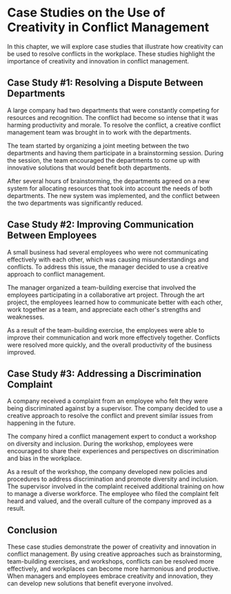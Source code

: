 Case Studies on the Use of Creativity in Conflict Management
===================================================================================================================

In this chapter, we will explore case studies that illustrate how creativity can be used to resolve conflicts in the workplace. These studies highlight the importance of creativity and innovation in conflict management.

Case Study #1: Resolving a Dispute Between Departments
------------------------------------------------------

A large company had two departments that were constantly competing for resources and recognition. The conflict had become so intense that it was harming productivity and morale. To resolve the conflict, a creative conflict management team was brought in to work with the departments.

The team started by organizing a joint meeting between the two departments and having them participate in a brainstorming session. During the session, the team encouraged the departments to come up with innovative solutions that would benefit both departments.

After several hours of brainstorming, the departments agreed on a new system for allocating resources that took into account the needs of both departments. The new system was implemented, and the conflict between the two departments was significantly reduced.

Case Study #2: Improving Communication Between Employees
--------------------------------------------------------

A small business had several employees who were not communicating effectively with each other, which was causing misunderstandings and conflicts. To address this issue, the manager decided to use a creative approach to conflict management.

The manager organized a team-building exercise that involved the employees participating in a collaborative art project. Through the art project, the employees learned how to communicate better with each other, work together as a team, and appreciate each other's strengths and weaknesses.

As a result of the team-building exercise, the employees were able to improve their communication and work more effectively together. Conflicts were resolved more quickly, and the overall productivity of the business improved.

Case Study #3: Addressing a Discrimination Complaint
----------------------------------------------------

A company received a complaint from an employee who felt they were being discriminated against by a supervisor. The company decided to use a creative approach to resolve the conflict and prevent similar issues from happening in the future.

The company hired a conflict management expert to conduct a workshop on diversity and inclusion. During the workshop, employees were encouraged to share their experiences and perspectives on discrimination and bias in the workplace.

As a result of the workshop, the company developed new policies and procedures to address discrimination and promote diversity and inclusion. The supervisor involved in the complaint received additional training on how to manage a diverse workforce. The employee who filed the complaint felt heard and valued, and the overall culture of the company improved as a result.

Conclusion
----------

These case studies demonstrate the power of creativity and innovation in conflict management. By using creative approaches such as brainstorming, team-building exercises, and workshops, conflicts can be resolved more effectively, and workplaces can become more harmonious and productive. When managers and employees embrace creativity and innovation, they can develop new solutions that benefit everyone involved.
